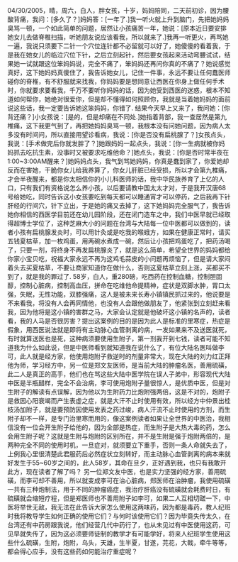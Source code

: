 04/30/2005，晴，周六，白人，胖女孩，十岁，妈妈陪同，二天前初诊，因为腰酸背痛，我问：[多久了？]妈妈答：[一年了.]我一听火就上升到脑门，先把她妈妈臭骂一顿，一个如此简单的问题，居然让小孩痛苦一年，她说：[原本近日要安排她女儿去做脊椎扫描，听她朋友说应该看我，所以就来了.]我再一听更火，再骂她一遍，我说只须要下二针一个穴位连针都不必留就可以好了，她傻傻的看着我，于是我在她女儿的临泣穴位下针，之后立刻起针，然后要女孩起来活动弯腰试试，结果她一试就跟这位笨妈妈说，完全不痛了，笨妈妈还再问你真的不痛了？她说感觉真好，这下她妈妈真傻住了，我告诉她女儿，记住一件事，永远不要让任何蠢医师碰你的脊椎，有不舒服就来找我，你妈妈要是想同意让西医在你身上做任何手术时，你就要求要看我，千万不要听你妈妈的话，因为她受到西医的迷惑，根本不知道如何帮你，她绝对很爱你，但是却不懂得如何照顾你，我就是当着她妈妈的面前说这些话，我一定要告诉她这笨妈妈，你错了.
结果今天早上又来了，我问她：[你背还痛？]小女孩说：[是的，但是却痛在不同处.]她指着背部，我一查居然是第九椎痛，这下我更气到了，再把她妈妈臭骂一顿，我根本没有问她问题，因为病人太多没有时间问，所以直接用望诊看病，我说：[你是否没有扁桃腺了？]女孩点头，我说：[手术做完后你就发胖了？]她跟妈妈一起点头，我说：[你一生病就被你妈妈抓去吃抗生素，没事时又被要求吃维他命？]她点头，我说：[你是否时常半夜在1:00~3:00AM醒来？]她妈妈点头，我气到骂她妈妈，你真是蠢到家了，你爱她却反而在害她，干脆你女儿给我养算了，你女儿肝脏已经受损，所以才会第九椎痛，才会半夜醒来，都是你太相信你的小儿科医师的话，我中华民族养育了上亿的人口，只有我们有资格说怎么养小孩，以后要请教中国太太才对，于是我开汉唐68号给她吃，同时告诉这小女孩要吃到每天都可以睡通宵才可以停药，之后我再下针肝经的行间穴，针下立出，于是她的痛又去掉了，这下她妈妈完全服气了，我告诉她你相信的西医学目前还在幼儿园阶段，还在闭门造车之中，我们中医早就已经取得超博士学位了，这种芝麻大小的问题在台湾与大陆每一位中医都可以做到的，读者小孩有扁桃腺发炎时，可以用针灸或是吃我的喉蛾方，如果在健康正常时，请买五钱夏枯草，加一枚鸡蛋，用两碗水煮成一碗，然后让小孩把鸡蛋吃了，把药汤喝了，只要一剂，将终身不再发扁桃腺炎了，就是这么简单，希望全世界的妈妈都给你家小宝贝吃，祝福大家永远不再为这鸡毛蒜皮的小问题再烦恼了，但是请大家闷着头去买夏枯草，不要让商家知道你在做什么，否则这夏枯草立刻上涨，买都买不到了，就是我的罪过了.
58岁，白人，重280磅，吃西药在控制血糖，控制胆固醇，控制心脏病，控制高血压，拼命在吃维他命提精神，症状是双脚水肿，胃口太强，失眠，无性功能，双膝强痛，这人是被未来长寿小镇镇民抓过来的，他说要是不来看我，将没有人会再同情他，也没有人会跟他做朋友了，他紧张到立刻赶来看我，因为他将是这小镇的害群之马，大家会认定就是他破坏这小镇的名声的，读者看，我的人马是否很厉害？提出这案例的目的是因为此人是标准的里寒症，热症是假象，用西医说法就是即将有主动脉心血管剥离的病，一发如果来不及送医就死，有时就算送医也是死，这种病须要使用生附子，第一剂我开到七钱，读者可能不知道我为什么如此说，但是中医师看到就知道我在说什么了，有位大陆名医叫做李可，此人就是经方家，他使用炮附子救逆时的剂量非常大，现在大陆的刘力红正拜他为师，学习经方中，另一位是郑文友医师，是当前大陆的肿瘤名医，善用硫磺，此二人是真正的高手，他们也在骂这些大陆中医学院在误人子弟中，形容现代大陆中医是半瓶醋样，完全不会治病，李可使用炮附子量很惊人，是优质中医，但是对生附子的解读有点误解，因为他以为生附药力比炮附强两倍，这是不对的，炮附子是救因心阳衰竭而产生表虚之症，就是大汗不止时使用有效，所以经方中仲景出桂枝汤加附子，就是要预防因使用发表之药过峻，病人汗流不止时使用的方剂，而生附子却不一样，是专门治里寒而用的，像这案例读者如果让全世界的中医治，我相信没有一位会开生附子给他的，因为全部是热症，而生附子是大热大毒的药，怎么会用生附子呢？这就是生附与炮附的区别所在，并不是生附是强于炮附两倍的，是两种完全不同的使用时机，一旦症对，就须要立下重手，否则一条人命就失去了，上例我心里很清楚此君服药后必然症状立刻转好，而主动脉心血管剥离的病本来就好发生于55~60岁之间的，此人58岁，其命在旦夕，正好遇到我，也只有我敢开此方，现在读者了解了吗？
另一位郑文友中医，也是实力坚强的经方家，善用硫磺，而李可却不善用，所以就变成李可在治心脏病，郑医师在治肿瘤，我使用硫磺一共有三种炮制法，用于不同的肿瘤癌症，我治疗肝癌没有硫磺就会耗费时日，有硫磺就会缩短疗程，但是郑医师也不善用附子如李可，如果二人互相切蹉一下，中医将举世无敌，我无法在此告诉大家怎么使用这两味药，因为都是毒药，教人纪班时我将教导学生如何正确的使用它们？与何时该使用它们？因为毕竟失传太久，在台湾还有中药房跟我说，他们经营几代中药行了，也从未见过有中医使用这药，可见早就失传了，因为这必须要师徒制的教学才有可能学好，将来人纪班学生使用这些什么硫磺，生附，炮附，乌头，天雄，生半夏，甘遂，芫花，大戟，牵牛等等，都会得心应手，没有这些药如何能治疗重症呢？